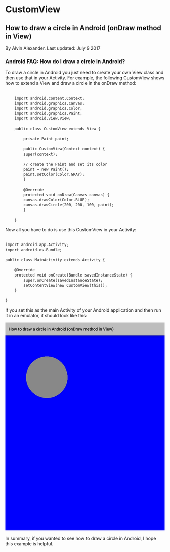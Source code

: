 # CustomView
## How to draw a circle in Android (onDraw method in View)

By Alvin Alexander.  Last updated: July 9 2017
### Android FAQ: How do I draw a circle in Android?

To draw a circle in Android you just need to create your own View class and then use that in your Activity. For example, the following CustomView shows how to extend a View and draw a circle in the onDraw method:
```package com.alvinalexander.circledemo;

    import android.content.Context;
    import android.graphics.Canvas;
    import android.graphics.Color;
    import android.graphics.Paint;
    import android.view.View;

    public class CustomView extends View {
    
        private Paint paint;

        public CustomView(Context context) {
        super(context);

        // create the Paint and set its color        
        paint = new Paint();
        paint.setColor(Color.GRAY);
        }

        @Override
        protected void onDraw(Canvas canvas) {
        canvas.drawColor(Color.BLUE);
        canvas.drawCircle(200, 200, 100, paint);
        }

    }
```
Now all you have to do is use this CustomView in your Activity:
```package com.alvinalexander.circledemo;

import android.app.Activity;
import android.os.Bundle;

public class MainActivity extends Activity {

    @Override
    protected void onCreate(Bundle savedInstanceState) {
        super.onCreate(savedInstanceState);
        setContentView(new CustomView(this));
    }

}
```
If you set this as the main Activity of your Android application and then run it in an emulator, it should look like this:

![](https://github.com/MrKhantee/customview/blob/project/2017_08_08_12.34.12.jpg)

In summary, if you wanted to see how to draw a circle in Android, I hope this example is helpful.

